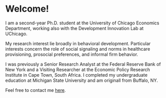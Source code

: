 # Welcome!
I am a second-year Ph.D. student at the University of Chicago Economics Department, working also with the Development Innovation Lab at UChicago. 

My research interest lie broadly in behavioral development. Particular interests concern the role of social signaling and norms in healthcare provisioning, prosocial preferences, and informal firm behavior. 

I was previously a Senior Research Analyst at the Federal Reserve Bank of New York and a Visiting Researcher at the Economic Policy Research Institute in Cape Town, South Africa. I completed my undergraduate education at Michigan State University and am originall from Buffalo, NY. 

Feel free to contact me [here](mailto:kuloszewski@uchicago.edu).

